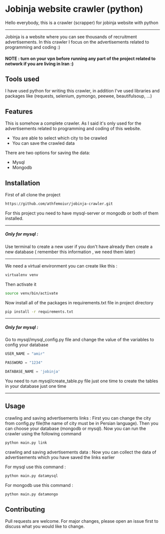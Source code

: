 # Jobinja website crawler (python)

Hello everybody, this is a crawler (scrapper)  for jobinja website with python

***

Jobinja is a website where you can see thousands of recruitment advertisements. In this crawler I focus on the advertisements related to programming and coding :)

#### NOTE : turn on your vpn before running any part of the project related to network if you are living in Iran :)

## Tools used 
I have used python for writing this crawler, in addition I've used libraries and packages like (requests, selenium, pymongo, peewee, beautifulsoup, ...)

## Features

This is somehow a complete crawler. As I said it's only used for the advertisements related to programming and coding of this website.
 
* You are able to select which city to be crawled
* You can save the crawled data

There are two options for saving the data:
* Mysql
* Mongodb




## Installation

First of all clone the project

```bash
https://github.com/athfemoiur/jobinja-crawler.git
```
For this project you need to have mysql-server or mongodb or both of them installed.

***
##### Only for mysql :
Use terminal to create a new user if you don't have already then create a new database ( remember this information , we need them later)
***


We need a virtual environment you can create like this : 

```bash
virtualenv venv
```
Then activate it
```bash
source venv/bin/activate
```
Now install all of the packages in requirements.txt file in project directory 
```bash
pip install -r requirements.txt
```
***
##### Only for mysql :
Go to mysql/mysql_config.py file and change the value of the variables to config your database
```python
USER_NAME = "amir"

PASSWORD = "1234"

DATABASE_NAME = 'jobinja'
```

You need to run mysql/create_table.py file just one time to create the tables in your database just one time
***
## Usage
crawling and saving advertisements  links : First you can change the city from config.py file(the name of city must be in Persian language). Then you can choose your database (mongodb or mysql). Now you can run the crawler using the following command
```bash
python main.py link
```
crawling and saving advertisements data : Now you can collect the data of advertisements which you have saved the links earlier

For mysql use this command : 
```bash
python main.py datamysql
```

For mongodb use this command : 
```bash
python main.py datamongo
```
## Contributing
Pull requests are welcome. For major changes, please open an issue first to discuss what you would like to change.
